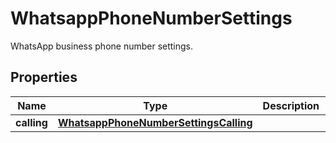 

# WhatsappPhoneNumberSettings

WhatsApp business phone number settings.

## Properties

| Name | Type | Description | Notes |
|------------ | ------------- | ------------- | -------------|
|**calling** | [**WhatsappPhoneNumberSettingsCalling**](WhatsappPhoneNumberSettingsCalling.md) |  |  [optional] |




